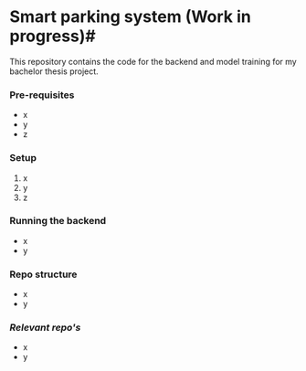 # Smart parking system (Work in progress)#
This repository contains the code for the backend and model training for my bachelor thesis project.

### Pre-requisites ###
* x
* y
* z
### Setup ###
1. x
2. y
3. z
### Running the backend ###
* x
* y
### Repo structure ###
* x
* y
### *Relevant repo's* ###
* x
* y